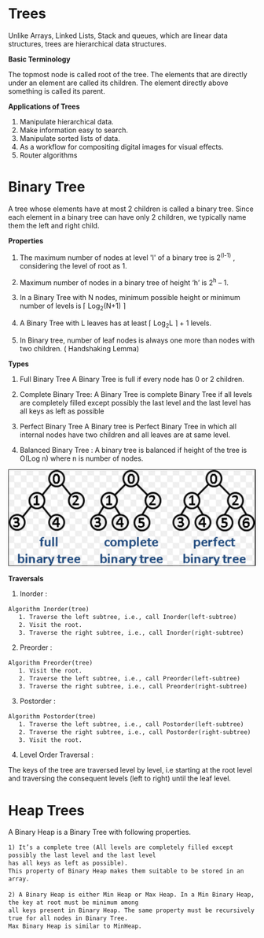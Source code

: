 # Trees
  
 Unlike Arrays, Linked Lists, Stack and queues, which are linear data structures, trees are hierarchical data structures.  
   
 **Basic Terminology**
   
The topmost node is called root of the tree. The elements that are directly under an element are called its children. The element directly above something is called its parent.  

**Applications of Trees**
  
1. Manipulate hierarchical data.  
2. Make information easy to search.  
3. Manipulate sorted lists of data.  
4. As a workflow for compositing digital images for visual effects.  
5. Router algorithms  
  
# Binary Tree
  
A tree whose elements have at most 2 children is called a binary tree. Since each element in a binary tree can have only 2 children, we typically name them the left and right child.   
  
**Properties**
  
1) The maximum number of nodes at level 'l' of a binary tree is 2<sup>(l-1)</sup> , considering the level of root as 1.  
  
2) Maximum number of nodes in a binary tree of height ‘h’ is 2<sup>h</sup> – 1.  
  
3) In a Binary Tree with N nodes, minimum possible height or minimum number of levels is  ⌈ Log<sub>2</sub>(N+1) ⌉  
  
4) A Binary Tree with L leaves has at least   ⌈ Log<sub>2</sub>L ⌉ + 1   levels.  
  
5) In Binary tree, number of leaf nodes is always one more than nodes with two children. ( Handshaking Lemma)  
  
**Types**
  
1) Full Binary Tree A Binary Tree is full if every node has 0 or 2 children.  
  
2) Complete Binary Tree: A Binary Tree is complete Binary Tree if all levels are completely filled except possibly the last level and the last level has all keys as left as possible  
  
3) Perfect Binary Tree A Binary tree is Perfect Binary Tree in which all internal nodes have two children and all leaves are at same level.  
    
4) Balanced Binary Tree : A binary tree is balanced if height of the tree is O(Log n) where n is number of nodes.   
  

![Full and complete trees](full.png) 
  
**Traversals** 
  
1) Inorder : 
  
``` 
Algorithm Inorder(tree)
   1. Traverse the left subtree, i.e., call Inorder(left-subtree)
   2. Visit the root.
   3. Traverse the right subtree, i.e., call Inorder(right-subtree)
```
  
2) Preorder :
  
``` 
Algorithm Preorder(tree)
   1. Visit the root.
   2. Traverse the left subtree, i.e., call Preorder(left-subtree)
   3. Traverse the right subtree, i.e., call Preorder(right-subtree)
```
  
3) Postorder :
  
```
Algorithm Postorder(tree)
   1. Traverse the left subtree, i.e., call Postorder(left-subtree)
   2. Traverse the right subtree, i.e., call Postorder(right-subtree)
   3. Visit the root.
```
  
4) Level Order Traversal :
  
The keys of the tree are traversed level by level, i.e starting at the root level and traversing the consequent levels (left to right) until the leaf level.
  
# Heap Trees
  
A Binary Heap is a Binary Tree with following properties.  
```  
1) It’s a complete tree (All levels are completely filled except possibly the last level and the last level
has all keys as left as possible). 
This property of Binary Heap makes them suitable to be stored in an array.  

2) A Binary Heap is either Min Heap or Max Heap. In a Min Binary Heap, the key at root must be minimum among 
all keys present in Binary Heap. The same property must be recursively true for all nodes in Binary Tree. 
Max Binary Heap is similar to MinHeap.
```  


  
